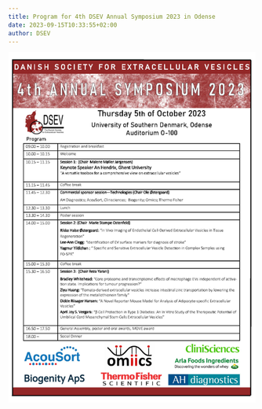 ```yaml
---
title: Program for 4th DSEV Annual Symposium 2023 in Odense
date: 2023-09-15T10:33:55+02:00
author: DSEV
---
```


![Program DSEV 2023](/images/dsev_program_2023.jpg "DSEV program")
